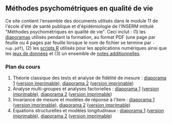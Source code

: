 ## Méthodes psychométriques en qualité de vie

Ce site contient l'ensemble des documents utilisés dans le module 11 de l'école d'été de santé publique et d'épidémiologie de l'INSERM intitulé "Méthodes psychométriques en qualité de vie". Ceci inclut : (1) les [diaporamas](./src/slides) utilisés pendant la formation, au format PDF (une page par feuille ou 4 pages par feuille lorsque le nom de fichier se termine par `-nup.pdf`), (2) les [scripts R](./src/scripts) utilisés pour les applications numériques ainsi que les [jeux de données](./src/data) et (3) un ensemble de [notes additionnelles](./wiki).

### Plan du cours

1. Théorie classique des tests et analyse de fidélité de mesure : [diaporama 1](./src/slides/01a-scores.pdf) ([version imprimable](./src/slides/01a-scores-nup.pdf)), [diaporama 2](./src/slides/01b-reliability.pdf) ([version imprimable](./src/slides/01b-reliability-nup.pdf))
2. Analyse multi-groupes et analyses factorielles : [diaporama 1](./src/slides/02a-validity.pdf) ([version imprimable](./src/slides/02a-validity-nup.pdf)), [diaporama 2](./src/slides/02b-cfa.pdf) ([version imprimable](./src/slides/02b-cfa-nup.pdf))
3. Invariance de mesure et modèles de réponse à l'item : [diaporama 1](./src/slides/03a-cfa2.pdf) ([version imprimable](./src/slides/03a-cfa2.pdf)), [diaporama 2](./src/slides/03b-irt.pdf) ([version imprimable](./src/slides/03b-irt.pdf))
4. Equations structurelles et modèles longitudinaux : [diaporama 1](./src/slides/04a-sem.pdf) ([version imprimable](./src/slides/04a-sem-nup.pdf)), [diaporama 2](./src/slides/04b-longitudinal.pdf) ([version imprimable](./src/slides/04b-longitudinal-nup.pdf))
